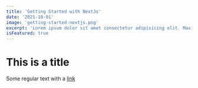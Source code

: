 ```yaml
---
title: 'Getting Started with NextJs'
date: '2021-10-01'
image: 'getting-started-nextjs.png'
excerpt: 'Lorem ipsum dolor sit amet consectetur adipisicing elit. Maxime mollitia,Lorem ipsum dolor sit amet consectetur adipisicing elit.',
isFeatured: true
---
```


# This is a title

Some regular text with a [link](https://google.com)